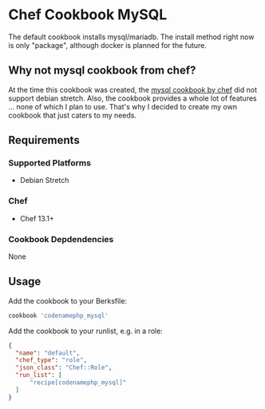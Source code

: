 # Chef Cookbook MySQL

The default cookbook installs mysql/mariadb. The install method right now is only "package", although docker is planned for the future.

## Why not mysql cookbook from chef?

At the time this cookbook was created, the [mysql cookbook by chef][chef-mysql] did not support debian stretch. Also, the cookbook provides a whole lot of features ... none of which I plan to use.
That's why I decided to create my own cookbook that just caters to my needs.

## Requirements

### Supported Platforms

- Debian Stretch

### Chef

- Chef 13.1+

### Cookbook Depdendencies

None

## Usage

Add the cookbook to your Berksfile:

```ruby
cookbook 'codenamephp_mysql'
```

Add the cookbook to your runlist, e.g. in a role:

```json
{
  "name": "default",
  "chef_type": "role",
  "json_class": "Chef::Role",
  "run_list": [
	  "recipe[codenamephp_mysql]"
  ]
}
```
[chef-mysql]: https://supermarket.chef.io/cookbooks/mysql